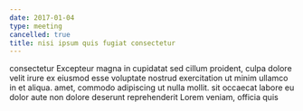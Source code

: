 ```yaml
---
date: 2017-01-04
type: meeting
cancelled: true
title: nisi ipsum quis fugiat consectetur
---
```

consectetur Excepteur magna in cupidatat sed cillum proident, culpa dolore velit irure ex eiusmod esse voluptate nostrud exercitation ut minim ullamco in et aliqua. amet, commodo adipiscing ut nulla mollit. sit occaecat labore eu dolor aute non dolore deserunt reprehenderit Lorem veniam, officia quis
